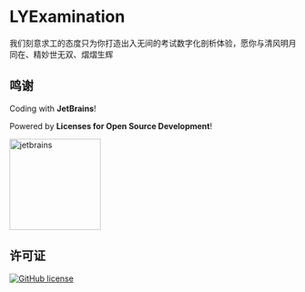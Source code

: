 # LYExamination

我们刻意求工的态度只为你打造出入无间的考试数字化剖析体验，愿你与清风明月同在、精妙世无双、熠熠生辉

## 鸣谢

Coding with **JetBrains**!

Powered by **Licenses for Open Source Development**!

[<img width="160" src="https://user-images.githubusercontent.com/53565118/134618709-0f20d515-7800-4ee9-97f6-c92df63b2f0a.png" alt="jetbrains" />](https://jb.gg/OpenSource)

## 许可证

[![GitHub license](https://img.shields.io/github/license/qianjunakasumi/LYExamination?style=for-the-badge)](https://github.com/qianjunakasumi/LYExamination/blob/main/LICENSE)
